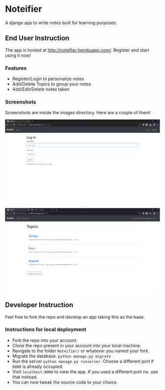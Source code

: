 # Noteifier
A django app to write notes built for learning purposes. 

## End User Instruction

The app is hosted at http://noteifier.herokuapp.com/. Register and start using it now!

### Features

* Register/Login to personalize notes
* Add/Delete Topics to group your notes
* Add/Edit/Delete notes taken

### Screenshots
Screenshots are inside the images directory. Here are a couple of them!

![image](images/image2.png)

![image](images/image3.png)

## Developer Instruction

Feel free to fork the repo and develop an app taking this as the base.

### Instructions for local deployment

* Fork the repo into your account.
* Clone the repo present in your account into your local machine.
* Navigate to the folder `Noteifier/` or whatever you named your fork.
* Migrate the database. `python manage.py migrate`
* Run the server `python manage.py runserver`. Choose a different port if `8000` is already occupied.
* Visit `localhost:8000` to view the app. If you used a different port no. use that instead.
* You can now tweak the source code to your choice.

